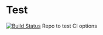# Test
[![Build Status](https://travis-ci.org/AdamMcChesney/Test.svg?branch=master)](https://travis-ci.org/AdamMcChesney/Test)
Repo to test CI options